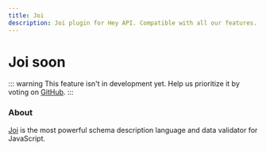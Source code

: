```yaml
---
title: Joi
description: Joi plugin for Hey API. Compatible with all our features.
---
```


# Joi <span data-soon>soon</span>

::: warning
This feature isn't in development yet. Help us prioritize it by voting on [GitHub](https://github.com/hey-api/openapi-ts/issues/1477).
:::

### About

[Joi](https://joi.dev/) is the most powerful schema description language and data validator for JavaScript.

<!--@include: ../../sponsors.md-->
